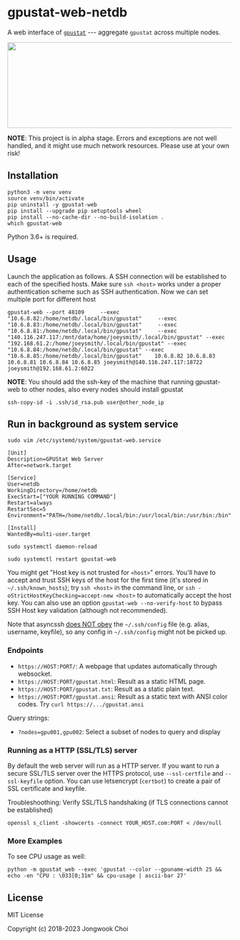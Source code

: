 gpustat-web-netdb
===========

A web interface of [`gpustat`][gpustat] ---
aggregate `gpustat` across multiple nodes.

<p align="center">
  <img src="https://github.com/wookayin/gpustat-web/raw/master/screenshot.png" width="800" height="192" />
</p>

**NOTE**: This project is in alpha stage. Errors and exceptions are not well handled, and it might use much network resources. Please use at your own risk!


Installation
-----

```
python3 -m venv venv
source venv/bin/activate
pip uninstall -y gpustat-web
pip install --upgrade pip setuptools wheel
pip install --no-cache-dir --no-build-isolation .
which gpustat-web
```

Python 3.6+ is required.

Usage
-----

Launch the application as follows. A SSH connection will be established to each of the specified hosts.
Make sure `ssh <host>` works under a proper authentication scheme such as SSH authentication.
Now we can set multiple port for different host
```
gpustat-web --port 48109     --exec "10.6.8.82:/home/netdb/.local/bin/gpustat"     --exec "10.6.8.83:/home/netdb/.local/bin/gpustat"     --exec "10.6.8.81:/home/netdb/.local/bin/gpustat"     --exec "140.116.247.117:/mnt/data/home/joeysmith/.local/bin/gpustat" --exec "192.168.61.2:/home/joeysmith/.local/bin/gpustat" --exec "10.6.8.84:/home/netdb/.local/bin/gpustat" --exec "10.6.8.85:/home/netdb/.local/bin/gpustat"    10.6.8.82 10.6.8.83 10.6.8.81 10.6.8.84 10.6.8.85 joeysmith@140.116.247.117:18722 joeysmith@192.168.61.2:6022
```

**NOTE**: You should add the ssh-key of the machine that running gpustat-web to other nodes, also every nodes should install gpustat
```
ssh-copy-id -i .ssh/id_rsa.pub user@other_node_ip
```
Run in background as system service
-----
```
sudo vim /etc/systemd/system/gpustat-web.service
```
```
[Unit]
Description=GPUStat Web Server
After=network.target

[Service]
User=netdb
WorkingDirectory=/home/netdb
ExecStart=["YOUR RUNNING COMMAND"]
Restart=always
RestartSec=5
Environment="PATH=/home/netdb/.local/bin:/usr/local/bin:/usr/bin:/bin"

[Install]
WantedBy=multi-user.target
```
```
sudo systemctl daemon-reload
```
```
sudo systemctl restart gpustat-web
```
You might get "Host key is not trusted for `<host>`" errors. You'll have to accept and trust SSH keys of the host for the first time (it's stored in `~/.ssh/known_hosts`);
try `ssh <host>` in the command line, or `ssh -oStrictHostKeyChecking=accept-new <host>` to automatically accept the host key. You can also use an option `gpustat-web --no-verify-host` to bypass SSH Host key validation (although not recommended).

Note that asyncssh [does NOT obey](https://github.com/ronf/asyncssh/issues/108) the `~/.ssh/config` file
(e.g. alias, username, keyfile), so any config in `~/.ssh/config` might not be picked up.


[gpustat]: https://github.com/wookayin/gpustat/


### Endpoints

- `https://HOST:PORT/`: A webpage that updates automatically through websocket.
- `https://HOST:PORT/gpustat.html`: Result as a static HTML page.
- `https://HOST:PORT/gpustat.txt`: Result as a static plain text.
- `https://HOST:PORT/gpustat.ansi`: Result as a static text with ANSI color codes. Try `curl https://.../gpustat.ansi`

Query strings:

- `?nodes=gpu001,gpu002`: Select a subset of nodes to query and display


### Running as a HTTP (SSL/TLS) server

By default the web server will run as a HTTP server.
If you want to run a secure SSL/TLS server over the HTTPS protocol, use `--ssl-certfile` and `--ssl-keyfile` option.
You can use letsencrypt (`certbot`) to create a pair of SSL certificate and keyfile.

Troubleshoothing: Verify SSL/TLS handshaking (if TLS connections cannot be established)
```
openssl s_client -showcerts -connect YOUR_HOST.com:PORT < /dev/null
```


### More Examples

To see CPU usage as well:

```
python -m gpustat_web --exec 'gpustat --color --gpuname-width 25 && echo -en "CPU : \033[0;31m" && cpu-usage | ascii-bar 27'
```


License
-------

MIT License

Copyright (c) 2018-2023 Jongwook Choi
